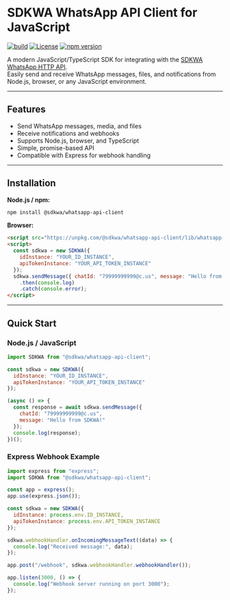 # SDKWA WhatsApp API Client for JavaScript

[![build](https://github.com/sdkwa/whatsapp-api-client-js/actions/workflows/build.yml/badge.svg)](https://github.com/sdkwa/whatsapp-api-client-js/actions/workflows/build.yml)
[![License](https://img.shields.io/badge/License-MIT-yellow.svg)](https://github.com/sdkwa/whatsapp-api-client-js/blob/master/LICENSE)
[![npm version](https://badge.fury.io/js/@sdkwa%2Fwhatsapp-api-client.svg)](https://www.npmjs.com/package/@sdkwa/whatsapp-api-client)

A modern JavaScript/TypeScript SDK for integrating with the [SDKWA WhatsApp HTTP API](https://sdkwa.pro).  
Easily send and receive WhatsApp messages, files, and notifications from Node.js, browser, or any JavaScript environment.

---

## Features

- Send WhatsApp messages, media, and files
- Receive notifications and webhooks
- Supports Node.js, browser, and TypeScript
- Simple, promise-based API
- Compatible with Express for webhook handling

---

## Installation

**Node.js / npm:**
```sh
npm install @sdkwa/whatsapp-api-client
```

**Browser:**
```html
<script src="https://unpkg.com/@sdkwa/whatsapp-api-client/lib/whatsapp-api-client.browser.js"></script>
<script>
  const sdkwa = new SDKWA({
    idInstance: "YOUR_ID_INSTANCE",
    apiTokenInstance: "YOUR_API_TOKEN_INSTANCE"
  });
  sdkwa.sendMessage({ chatId: "79999999999@c.us", message: "Hello from browser!" })
    .then(console.log)
    .catch(console.error);
</script>
```

---

## Quick Start

### Node.js / JavaScript

```javascript
import SDKWA from "@sdkwa/whatsapp-api-client";

const sdkwa = new SDKWA({
  idInstance: "YOUR_ID_INSTANCE",
  apiTokenInstance: "YOUR_API_TOKEN_INSTANCE"
});

(async () => {
  const response = await sdkwa.sendMessage({
    chatId: "79999999999@c.us",
    message: "Hello from SDKWA!"
  });
  console.log(response);
})();
```

### Express Webhook Example

```javascript
import express from "express";
import SDKWA from "@sdkwa/whatsapp-api-client";

const app = express();
app.use(express.json());

const sdkwa = new SDKWA({
  idInstance: process.env.ID_INSTANCE,
  apiTokenInstance: process.env.API_TOKEN_INSTANCE
});

sdkwa.webhookHandler.onIncomingMessageText((data) => {
  console.log("Received message:", data);
});

app.post("/webhook", sdkwa.webhookHandler.webhookHandler());

app.listen(3000, () => {
  console.log("Webhook server running on port 3000");
});
```